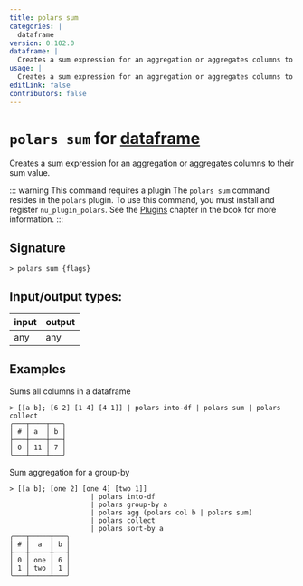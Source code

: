 ```yaml
---
title: polars sum
categories: |
  dataframe
version: 0.102.0
dataframe: |
  Creates a sum expression for an aggregation or aggregates columns to their sum value.
usage: |
  Creates a sum expression for an aggregation or aggregates columns to their sum value.
editLink: false
contributors: false
---
```

<!-- This file is automatically generated. Please edit the command in https://github.com/nushell/nushell instead. -->

# `polars sum` for [dataframe](/commands/categories/dataframe.md)

<div class='command-title'>Creates a sum expression for an aggregation or aggregates columns to their sum value.</div>

::: warning This command requires a plugin
The `polars sum` command resides in the `polars` plugin.
To use this command, you must install and register `nu_plugin_polars`.
See the [Plugins](/book/plugins.html) chapter in the book for more information.
:::


## Signature

```> polars sum {flags} ```


## Input/output types:

| input | output |
| ----- | ------ |
| any   | any    |

## Examples

Sums all columns in a dataframe
```nu
> [[a b]; [6 2] [1 4] [4 1]] | polars into-df | polars sum | polars collect
╭───┬────┬───╮
│ # │ a  │ b │
├───┼────┼───┤
│ 0 │ 11 │ 7 │
╰───┴────┴───╯

```

Sum aggregation for a group-by
```nu
> [[a b]; [one 2] [one 4] [two 1]]
                    | polars into-df
                    | polars group-by a
                    | polars agg (polars col b | polars sum)
                    | polars collect
                    | polars sort-by a
╭───┬─────┬───╮
│ # │  a  │ b │
├───┼─────┼───┤
│ 0 │ one │ 6 │
│ 1 │ two │ 1 │
╰───┴─────┴───╯

```
